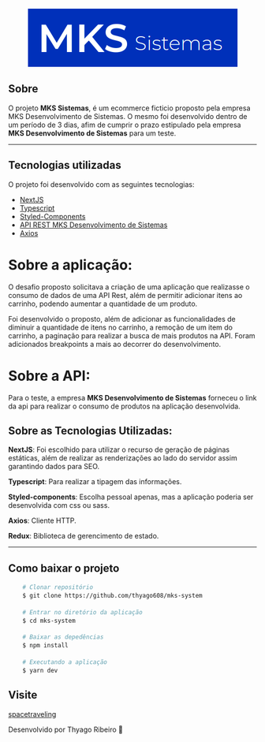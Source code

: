 <p align="center">
 <img src="/public/logo.png" alt="mks-sistemas" />
</p>

## Sobre

O projeto **MKS Sistemas**, é um ecommerce ficticio proposto pela empresa MKS Desenvolvimento de Sistemas. O mesmo foi desenvolvido dentro de um período de 3 dias, afim de cumprir o prazo estipulado pela empresa **MKS Desenvolvimento de Sistemas** para um teste.

---

## Tecnologias utilizadas

O projeto foi desenvolvido com as seguintes tecnologias:

- [NextJS](https://fluxmusic.vercel.app)
- [Typescript](https://www.typescriptlang.org/)
- [Styled-Components](https://styled-components.com)
- [API REST MKS Desenvolvimento de Sistemas](https://mks-frontend-challenge-api.herokuapp.com/api-docs/)
- [Axios](https://axios-http.com/docs/intro)

# Sobre a aplicação:

O desafio proposto solicitava a criação de uma aplicação que realizasse o consumo de dados de uma API Rest, além de permitir adicionar itens ao carrinho, podendo aumentar a quantidade de um produto.

Foi desenvolvido o proposto, além de adicionar as funcionalidades de diminuir a quantidade de itens no carrinho, a remoção de um item do carrinho, a paginação para realizar a busca de mais produtos na API. Foram adicionados breakpoints a mais ao decorrer do desenvolvimento. 

# Sobre a API:

Para o teste, a empresa **MKS Desenvolvimento de Sistemas** forneceu o link da api para realizar o consumo de produtos na aplicação desenvolvida.

## Sobre as Tecnologias Utilizadas:

**NextJS**: Foi escolhido para utilizar o recurso de geração de páginas estáticas, além de realizar as renderizações ao lado do servidor assim garantindo dados para SEO.

**Typescript**: Para realizar a tipagem das informações.

**Styled-components**: Escolha pessoal apenas, mas a aplicação poderia ser desenvolvida com css ou sass.

**Axios**: Cliente HTTP.

**Redux**: Biblioteca de gerencimento de estado.

---

## Como baixar o projeto

```bash
    # Clonar repositório
    $ git clone https://github.com/thyago608/mks-system

    # Entrar no diretório da aplicação
    $ cd mks-system

    # Baixar as depedências
    $ npm install

    # Executando a aplicação
    $ yarn dev
```

## Visite

[spacetraveling](https://spacetraveling46723129.vercel.app/)

Desenvolvido por Thyago Ribeiro 👋
